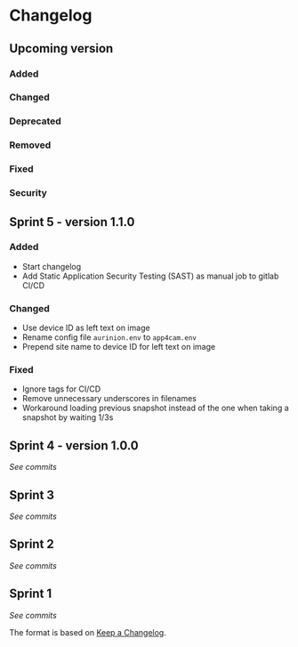 # Changelog

## Upcoming version

### Added

### Changed

### Deprecated

### Removed

### Fixed

### Security

## Sprint 5 - version 1.1.0

### Added

- Start changelog
- Add Static Application Security Testing (SAST) as manual job to gitlab CI/CD

### Changed

- Use device ID as left text on image
- Rename config file `aurinion.env` to `app4cam.env`
- Prepend site name to device ID for left text on image

### Fixed

- Ignore tags for CI/CD
- Remove unnecessary underscores in filenames
- Workaround loading previous snapshot instead of the one when taking a snapshot by waiting 1/3s

## Sprint 4 - version 1.0.0

_See commits_

## Sprint 3

_See commits_

## Sprint 2

_See commits_

## Sprint 1

_See commits_

The format is based on [Keep a Changelog](https://keepachangelog.com/).
